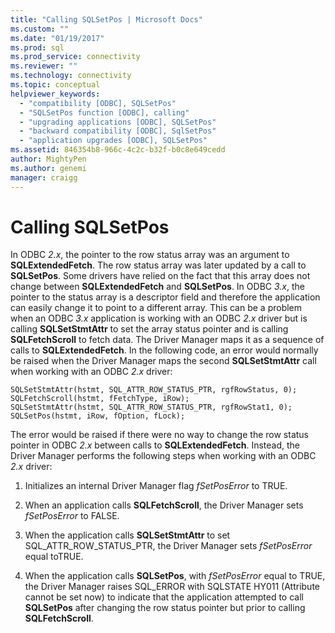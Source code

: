 ```yaml
---
title: "Calling SQLSetPos | Microsoft Docs"
ms.custom: ""
ms.date: "01/19/2017"
ms.prod: sql
ms.prod_service: connectivity
ms.reviewer: ""
ms.technology: connectivity
ms.topic: conceptual
helpviewer_keywords: 
  - "compatibility [ODBC], SQLSetPos"
  - "SQLSetPos function [ODBC], calling"
  - "upgrading applications [ODBC], SQLSetPos"
  - "backward compatibility [ODBC], SqlSetPos"
  - "application upgrades [ODBC], SQLSetPos"
ms.assetid: 846354b8-966c-4c2c-b32f-b0c8e649cedd
author: MightyPen
ms.author: genemi
manager: craigg
---
```

# Calling SQLSetPos
In ODBC *2.x*, the pointer to the row status array was an argument to **SQLExtendedFetch**. The row status array was later updated by a call to **SQLSetPos**. Some drivers have relied on the fact that this array does not change between **SQLExtendedFetch** and **SQLSetPos**. In ODBC *3.x*, the pointer to the status array is a descriptor field and therefore the application can easily change it to point to a different array. This can be a problem when an ODBC *3.x* application is working with an ODBC *2.x* driver but is calling **SQLSetStmtAttr** to set the array status pointer and is calling **SQLFetchScroll** to fetch data. The Driver Manager maps it as a sequence of calls to **SQLExtendedFetch**. In the following code, an error would normally be raised when the Driver Manager maps the second **SQLSetStmtAttr** call when working with an ODBC *2.x* driver:  
  
```  
SQLSetStmtAttr(hstmt, SQL_ATTR_ROW_STATUS_PTR, rgfRowStatus, 0);  
SQLFetchScroll(hstmt, fFetchType, iRow);  
SQLSetStmtAttr(hstmt, SQL_ATTR_ROW_STATUS_PTR, rgfRowStat1, 0);  
SQLSetPos(hstmt, iRow, fOption, fLock);  
```  
  
 The error would be raised if there were no way to change the row status pointer in ODBC *2.x* between calls to **SQLExtendedFetch**. Instead, the Driver Manager performs the following steps when working with an ODBC *2.x* driver:  
  
1.  Initializes an internal Driver Manager flag *fSetPosError* to TRUE.  
  
2.  When an application calls **SQLFetchScroll**, the Driver Manager sets *fSetPosError* to FALSE.  
  
3.  When the application calls **SQLSetStmtAttr** to set SQL_ATTR_ROW_STATUS_PTR, the Driver Manager sets *fSetPosError* equal toTRUE.  
  
4.  When the application calls **SQLSetPos**, with *fSetPosError* equal to TRUE, the Driver Manager raises SQL_ERROR with SQLSTATE HY011 (Attribute cannot be set now) to indicate that the application attempted to call **SQLSetPos** after changing the row status pointer but prior to calling **SQLFetchScroll**.
